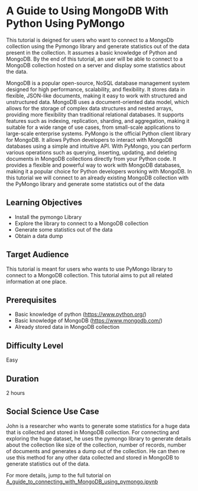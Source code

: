# A Guide to Using MongoDB With Python Using PyMongo

This tutorial is deigned for users who want to connect to a MongoDb collection using the Pymongo library and generate statistics out of the data present in the collection. It assumes a basic knowledge of Python and MongoDB. By the end of this tutorial, an user will be able to connect to a MongoDB collection hosted on a server and display some statistics about the data.

MongoDB is a popular open-source, NoSQL database management system designed for high performance, scalability, and flexibility. It stores data in flexible, JSON-like documents, making it easy to work with structured and unstructured data. MongoDB uses a document-oriented data model, which allows for the storage of complex data structures and nested arrays, providing more flexibility than traditional relational databases. It supports features such as indexing, replication, sharding, and aggregation, making it suitable for a wide range of use cases, from small-scale applications to large-scale enterprise systems. PyMongo is the official Python client library for MongoDB. It allows Python developers to interact with MongoDB databases using a simple and intuitive API. With PyMongo, you can perform various operations such as querying, inserting, updating, and deleting documents in MongoDB collections directly from your Python code. It provides a flexible and powerful way to work with MongoDB databases, making it a popular choice for Python developers working with MongoDB. In this tutorial we will connect to an already existing MongoDB collection with the PyMongo library and generate some statistics out of the data

## Learning Objectives

- Install the pymongo Library
- Explore the library to connect to a MongoDB collection
- Generate some statistics out of the data
- Obtain a data dump

## Target Audience

This tutorial is meant for users who wants to use PyMongo library to connect to a MongoDB collection. This tutorial aims to put all related information at one place.

## Prerequisites

- Basic knowledge of python (https://www.python.org/)
- Basic knowledge of MongoDB (https://www.mongodb.com/)
- Already stored data in MongoDB collection

## Difficulty Level
Easy

## Duration
2 hours

## Social Science Use Case
John is a researcher who wants to generate some statistics for a huge data that is collected and stored in MongoDB collection. For connecting and exploring the huge dataset, he uses the pymongo library to generate details about the collection like size of the collection, number of records, number of documents and generates a dump out of the collection. He can then re use this method for any other data collected and stored in MongoDB to generate statistics out of the data.

For more details, jump to the full tutorial on [A_guide_to_connecting_with_MongoDB_using_pymongo.ipynb](A_guide_to_connecting_with_MongoDB_using_pymongo.ipynb)

